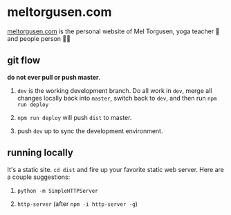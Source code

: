 # meltorgusen.com

[meltorgusen.com](meltorgusen.com) is the personal website of Mel Torgusen,
yoga teacher 🙏 and people person 👩‍💻

## git flow

__do not ever pull or push master__. 

1. `dev` is the working development branch. Do all work in `dev`, merge all
   changes locally back into `master`, switch back to `dev`, and then run `npm
   run deploy`

2. `npm run deploy` will push `dist` to master.

3. push `dev` up to sync the development environment.

## running locally

It's a static site. `cd dist` and fire up your favorite static web server. Here
are a couple suggestions:

1. `python -m SimpleHTTPServer`

2. `http-server` (after `npm -i http-server -g`)
